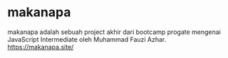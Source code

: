 # makanapa
makanapa adalah sebuah project akhir dari bootcamp progate mengenai JavaScript Intermediate oleh Muhammad Fauzi Azhar.
https://makanapa.site/
